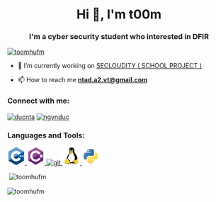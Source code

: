 <h1 align="center">Hi 👋, I'm t00m</h1>
<h3 align="center">I'm a cyber security student who interested in DFIR</h3>

<p align="left"> <a href="https://github.com/ryo-ma/github-profile-trophy"><img src="https://github-profile-trophy.vercel.app/?username=toomhufm" alt="toomhufm" /></a> </p>

- 🔭 I’m currently working on [SECLOUDITY ( SCHOOL PROJECT )](https://github.com/toomhufm/Cryptography-Project)

- 📫 How to reach me **ntad.a2.vt@gmail.com**

<h3 align="left">Connect with me:</h3>
<p align="left">
<a href="https://linkedin.com/in/ducnta" target="blank"><img align="center" src="https://raw.githubusercontent.com/rahuldkjain/github-profile-readme-generator/master/src/images/icons/Social/linked-in-alt.svg" alt="ducnta" height="30" width="40" /></a>
<a href="https://fb.com/ngynduc" target="blank"><img align="center" src="https://raw.githubusercontent.com/rahuldkjain/github-profile-readme-generator/master/src/images/icons/Social/facebook.svg" alt="ngynduc" height="30" width="40" /></a>
</p>

<h3 align="left">Languages and Tools:</h3>
<p align="left"> <a href="https://www.w3schools.com/cpp/" target="_blank" rel="noreferrer"> <img src="https://raw.githubusercontent.com/devicons/devicon/master/icons/cplusplus/cplusplus-original.svg" alt="cplusplus" width="40" height="40"/> </a> <a href="https://www.w3schools.com/cs/" target="_blank" rel="noreferrer"> <img src="https://raw.githubusercontent.com/devicons/devicon/master/icons/csharp/csharp-original.svg" alt="csharp" width="40" height="40"/> </a> <a href="https://git-scm.com/" target="_blank" rel="noreferrer"> <img src="https://www.vectorlogo.zone/logos/git-scm/git-scm-icon.svg" alt="git" width="40" height="40"/> </a> <a href="https://www.linux.org/" target="_blank" rel="noreferrer"> <img src="https://raw.githubusercontent.com/devicons/devicon/master/icons/linux/linux-original.svg" alt="linux" width="40" height="40"/> </a> <a href="https://www.python.org" target="_blank" rel="noreferrer"> <img src="https://raw.githubusercontent.com/devicons/devicon/master/icons/python/python-original.svg" alt="python" width="40" height="40"/> </a> </p>

<p>&nbsp;<img align="center" src="https://github-readme-stats.vercel.app/api?username=toomhufm&show_icons=true&locale=en" alt="toomhufm" /></p>

<p><img align="center" src="https://github-readme-streak-stats.herokuapp.com/?user=toomhufm&" alt="toomhufm" /></p>
